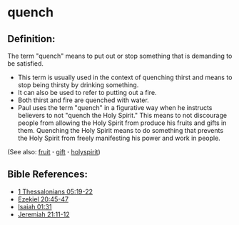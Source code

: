 # quench #

## Definition: ##

The term "quench" means to put out or stop something that is demanding to be satisfied.

* This term is usually used in the context of quenching thirst and means to stop being thirsty by drinking something.
* It can also be used to refer to putting out a fire.
* Both thirst and fire are quenched with water.
* Paul uses the term "quench" in a figurative way when he instructs believers to not "quench the Holy Spirit." This means to not discourage people from allowing the Holy Spirit from produce his fruits and gifts in them. Quenching the Holy Spirit means to do something that prevents the Holy Spirit from freely manifesting his power and work in people.

(See also: [fruit](../kt/fruit.md) **·** [gift](../kt/gift.md) **·** [holyspirit](../kt/holyspirit.md))

## Bible References: ##

* [1 Thessalonians 05:19-22](https://door43.org/en/bible/notes/1th/05/19)
* [Ezekiel 20:45-47](https://door43.org/en/bible/notes/ezk/20/45)
* [Isaiah 01:31](https://door43.org/en/bible/notes/isa/01/31)
* [Jeremiah 21:11-12](https://door43.org/en/bible/notes/jer/21/11)

